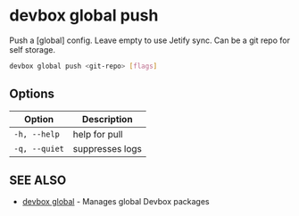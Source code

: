 # devbox global push

Push a [global] config. Leave empty to use Jetify sync. Can be a git repo for self storage.

```bash
devbox global push <git-repo> [flags]
```

## Options

<!-- Markdown Table of Options -->
| Option | Description |
| --- | --- |
| `-h, --help` | help for pull |
| `-q, --quiet` | suppresses logs |

## SEE ALSO

* [devbox global](devbox_global.md)	 - Manages global Devbox packages
